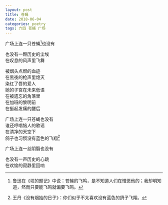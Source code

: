 ```yaml
---
layout: post
title: 苍蝇
date: 2018-06-04
categories: poetry
tags: 六四 苍蝇 广场
---
```


广场上连一只苍蝇[^1]也没有  

也没有一颗历史的尘埃  
在叹息的风声里飞舞  

被烟头点燃的血迹  
在黑夜的枪声里熄灭  
染红了唇的爱人  
她的子宫在未来低语  
在被遗忘的角落里  
在加班的黎明前  
在挺起发痛的腰后  

广场上连一只苍蝇也没有  
谁还哼唱恼人的歌谣  
在清净的天空下  
鸽子也习惯没有蓝色的飞翔[^2]  

广场上连一丝阴翳也没有  

也没有一声历史的心跳  
在欢愉的寂静里回响  

[^1]: 鲁迅在《坟的题记》中说：苍蝇的飞鸣，是不知道人们在憎恶他的；我却明知道，然而只要能飞鸣就偏要飞鸣。
[^2]: 王丹《没有烟抽的日子》：你们似乎不太喜欢没有蓝色的鸽子飞翔。


